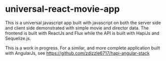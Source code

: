 # universal-react-movie-app
This is a universal javascript app built with javascript on both the server side and client side demonstrated with simple movie and director data. The frontend is built with ReactJs and Flux while the API is built with HapiJs and Sequelize.js.


This is a work in progress.  For a similar, and more complete application built with AngularJs, see https://github.com/zdizzle6717/hapi-angular-stack
